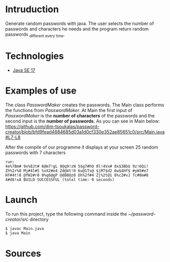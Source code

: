 # Intruduction
Generate random passwords with java. 
The user selects the number of passwords and characters he needs and the program return random passwords <sub>different every time</sub>.

# Technologies
- [Java SE 17](https://www.oracle.com/java/technologies/downloads/archive/)

# Examples of use

The class _PasswordMaker_ creates the passwords. The Main class performs the functions from _PasswordMaker_.
At Main the first input of _PasswordMaker_ is the **number of characters** of the passwords and the second input is the **number of passwords**. As you can see in Main below:
https://github.com/dim-tsoukalas/password-creator/blob/bfd9fead4884685d03a1d0cf330e352ae85651c0/src/Main.java#L7-L8

After the compile of our programme it displays at your screen 25 random passwords with 7 characters
```
run:
4e%7Bm# 9x%8Jt# 6@m7!gL 9@q9!zN 5$g7#hO 0l!4Vx# 8x$3Bb$ 9z!6Qi! 
Zh%2r%0 Mj#4l#5 %vX2#e4 Zd@4t!0 6u@1Ts@ $jM7$d2 6w$4Hf$ #yW3#e7 
Hf#4t!8 @fW2#r0 0%q6@gP @dB0@z0 Oh%2f#4 Zj%2t@1 8%c2#vJ Tc#0m#8 
4#d8!xA BUILD SUCCESSFUL (total time: 0 seconds)
```
# Launch
To run this project, type the following command inside the *~/password-creator/src* directory

```bash
$ javac Main.java
$ java Main
```

# Sources
